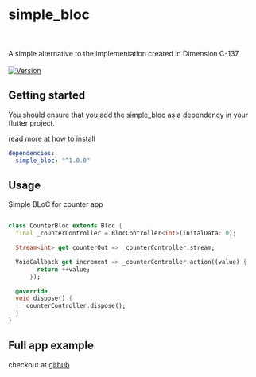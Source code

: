 # simple_bloc

<br/><br/>
A simple alternative to the implementation created in Dimension C-137
<br/><br/>
[![Version](https://img.shields.io/badge/version-1.0.0-blue.svg)](https://pub.dev/packages/simple_bloc)

## Getting started

You should ensure that you add the simple_bloc as a dependency in your flutter project.

read more at [how to install](https://pub.dev/packages/simple_bloc#-installing-tab-)

```yaml
dependencies:
  simple_bloc: "^1.0.0"
```

## Usage

Simple BLoC for counter app

```dart

class CounterBloc extends Bloc {
  final _counterController = BlocController<int>(initalData: 0);

  Stream<int> get counterOut => _counterController.stream;

  VoidCallback get increment => _counterController.action((value) {
        return ++value;
      });

  @override
  void dispose() {
    _counterController.dispose();
  }
}

```

## Full app example

checkout at [github](https://github.com/everton-e26/simple_bloc/tree/master/example)
